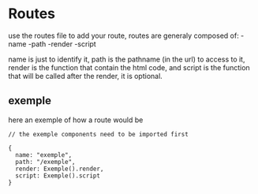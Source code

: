# Routes
use the routes file to add your route, routes are generaly composed of:
-name
-path
-render
-script

name is just to identify it, 
path is the pathname (in the url) to access to it,
render is the function that contain the html code,
and script is the function that will be called after the render, it is optional.

## exemple
here an exemple of how a route would be

```
// the exemple components need to be imported first

{
  name: "exemple",
  path: "/exemple",
  render: Exemple().render,
  script: Exemple().script
}
```
